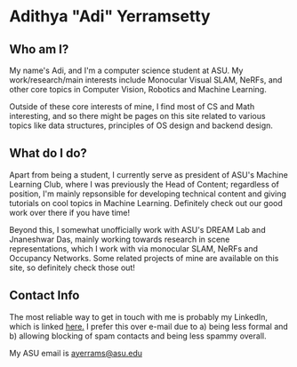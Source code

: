 <!-- # Welcome to SphinxSiteTemplate's documentation!
This is the index page, written purely in Markdown.
Start cutomizing from here, adding pages as you wish.

## Customizing the title in the sidebar
Right now, you might notice that the sidebar title
is "Adi's Site". This can be
changed by changing the "html_title" variable in conf.py -->
# Adithya "Adi" Yerramsetty

## Who am I?
My name's Adi, and I'm a computer science student at ASU.
My work/research/main interests include
Monocular Visual SLAM, NeRFs, and other core
topics in Computer Vision, Robotics and Machine Learning.

Outside of these core interests of mine, I find most of 
CS and Math interesting, and so there might be pages on this site related
to various topics like data structures, principles of OS design
and backend design.

## What do I do?
Apart from being a student, I currently serve as president of ASU's
Machine Learning Club, where I was previously the Head of Content; regardless of position, I'm mainly repsonsible for developing technical content and giving
tutorials on cool topics in Machine Learning. Definitely check out our good work over there if you have time!

Beyond this, I somewhat unofficially work with ASU's DREAM Lab and Jnaneshwar Das, mainly working towards research in scene representations, which I work with via monocular SLAM, NeRFs and Occupancy Networks. Some related projects of mine are available on this site, so definitely check those out!

## Contact Info
The most reliable way to get in touch with me is probably my LinkedIn, which is linked [here.](https://www.linkedin.com/in/adithya-yerramsetty) I prefer this over e-mail due to a) being less formal and b) allowing blocking of spam contacts and being less spammy overall.

My ASU email is ayerrams@asu.edu